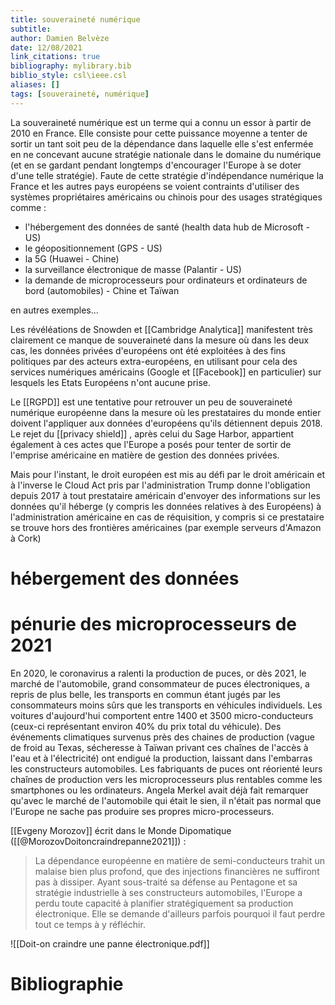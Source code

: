 ```yaml
---
title: souveraineté numérique
subtitle: 
author: Damien Belvèze
date: 12/08/2021
link_citations: true
bibliography: mylibrary.bib
biblio_style: csl\ieee.csl
aliases: []
tags: [souveraineté, numérique]
---
```


La souveraineté numérique est un terme qui a connu un essor à partir de 2010 en France. Elle consiste pour cette puissance moyenne a tenter de sortir un tant soit peu de la dépendance dans laquelle elle s'est enfermée en ne concevant aucune stratégie nationale dans le domaine du numérique (et en se gardant pendant longtemps d'encourager l'Europe à se doter d'une telle stratégie). 
Faute de cette stratégie d'indépendance numérique la France et les autres pays européens se voient contraints d'utiliser des systèmes propriétaires américains ou chinois pour des usages stratégiques comme : 

- l'hébergement des données de santé (health data hub de Microsoft - US)
- le géopositionnement (GPS - US)
- la 5G (Huawei - Chine)
- la surveillance électronique de masse (Palantir - US)
- la demande de microprocesseurs pour ordinateurs et ordinateurs de bord (automobiles) - Chine et Taïwan

en autres exemples...


Les révéléations de Snowden et [[Cambridge Analytica]] manifestent très clairement ce manque de souveraineté dans la mesure où dans les deux cas, les données privées d'européens ont été exploitées à des fins politiques par des acteurs extra-européens, en utilisant pour cela des services numériques américains (Google et [[Facebook]] en particulier) sur lesquels les Etats Européens n'ont aucune prise.

Le [[RGPD]] est une tentative pour retrouver un peu de souveraineté numérique européenne dans la mesure où les prestataires du monde entier doivent l'appliquer aux données d'européens qu'ils détiennent depuis 2018. 
Le rejet du [[privacy shield]] , après celui du Sage Harbor, appartient également à ces actes que l'Europe a posés pour tenter de sortir de l'emprise américaine en matière de gestion des données privées.

Mais pour l'instant, le droit européen est mis au défi par le droit américain et à l'inverse le Cloud Act pris par l'administration Trump donne l'obligation depuis 2017 à tout prestataire américain d'envoyer des informations sur les données qu'il héberge (y compris les données relatives à des Européens) à l'administration américaine en cas de réquisition, y compris si ce prestataire se trouve hors des frontières américaines (par exemple serveurs d'Amazon à Cork)


# hébergement des données



# pénurie des microprocesseurs de 2021

En 2020, le coronavirus a ralenti la production de puces, or dès 2021, le marché de l'automobile, grand consommateur de puces électroniques, a repris de plus belle, les transports en commun étant jugés par les consommateurs moins sûrs que les transports en véhicules individuels. Les voitures d'aujourd'hui comportent entre 1400 et 3500 micro-conducteurs (ceux-ci représentant environ 40% du prix total du véhicule). Des événements climatiques survenus près des chaines de production (vague de froid au Texas, sécheresse à Taïwan privant ces chaînes de l'accès à l'eau et à l'électricité) ont endigué la production, laissant dans l'embarras les constructeurs automobiles. Les fabriquants de puces ont réorienté leurs chaînes de production vers les microprocesseurs plus rentables comme les smartphones ou les ordinateurs. 
Angela Merkel avait déjà fait remarquer qu'avec le marché de l'automobile qui était le sien, il n'était pas normal que l'Europe ne sache pas produire ses propres micro-processeurs. 

[[Evgeny Morozov]] écrit dans le Monde Dipomatique ([[@MorozovDoitoncraindrepanne2021]]) : 

> La dépendance européenne en matière de semi-conducteurs trahit un malaise bien plus profond, que des injections financières ne suffiront pas à dissiper. Ayant sous-traité sa défense au Pentagone et sa stratégie industrielle à ses constructeurs automobiles, l'Europe a perdu toute capacité à planifier stratégiquement sa production électronique. Elle se demande d'ailleurs parfois pourquoi il faut perdre tout ce temps à y  réfléchir. 



![[Doit-on craindre une panne électronique.pdf]]





# Bibliographie
